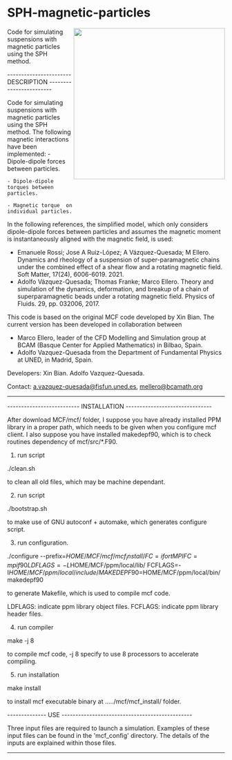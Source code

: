 # SPH-magnetic-particles
<p>
<img src="https://github.com/BCAM-CFD/SPH-magnetic-particles/blob/main/freq1_6_crit_omega.gif" height="350rm" align="right">

 Code for simulating suspensions with magnetic particles using the SPH  method.

----------------------- DESCRIPTION ------------------------

 Code for simulating suspensions with magnetic particles using the SPH
 method. The  following magnetic  interactions have  been implemented:
    - Dipole-dipole  forces  between  particles.
    
    - Dipole-dipole  torques between particles.
    
    - Magnetic torque  on individual particles.
    
 In the following  references, the  simplified  model,  which only  considers
 dipole-dipole  forces  between  particles and  assumes  the  magnetic
 moment  is  instantaneously  aligned  with the  magnetic  field,  is
 used:
  - Emanuele  Rossi;   Jose  A   Ruiz-López;  A   Vázquez-Quesada;  M
     Ellero.   Dynamics    and   rheology    of   a    suspension   of
     super-paramagnetic chains  under the  combined effect of  a shear
     flow  and  a  rotating   magnetic  field.  Soft  Matter,  17(24),
     6006-6019. 2021.
  - Adolfo Vázquez-Quesada;  Thomas Franke; Marco Ellero.  Theory and
     simulation of the  dynamics, deformation, and breakup  of a chain
     of   superparamagnetic   beads    under   a   rotating   magnetic
     field. Physics of Fluids. 29, pp. 032006, 2017.

 This code is  based on the original MCF code  developed by Xin Bian.
 The  current version  has  been developed  in collaboration  between
 - Marco Ellero,  leader of the  CFD Modelling and Simulation  group at
   BCAM (Basque Center  for Applied Mathematics) in  Bilbao, Spain.
 - Adolfo Vazquez-Quesada from  the Department of Fundamental Physics
   at UNED, in Madrid, Spain.

 Developers:
     Xin Bian.
     Adolfo Vazquez-Quesada.

 Contact: a.vazquez-quesada@fisfun.uned.es, mellero@bcamath.org
 
--------------------------------------------------------------------

-------------------------- INSTALLATION -------------------------------

After download MCF/mcf/ folder,
I suppose you have already installed PPM library
in a proper path,
which needs to be given when you configure mcf client.
I also suppose you have installed makedepf90,
which is to check routines dependency of mcf/src/*.F90.

1) run script
 
  ./clean.sh

to clean all old files, which may be machine dependant.

2) run script

  ./bootstrap.sh

to make use of GNU autoconf + automake,
which generates configure script.

3) run configuration.

./configure --prefix=$HOME/MCF/mcf/mcf_install/ FC=ifort MPIFC=mpif90 LDFLAGS=-L$HOME/MCF/ppm/local/lib/ FCFLAGS=-I$HOME/MCF/ppm/local/include/ MAKEDEPF90=$HOME/MCF/ppm/local/bin/makedepf90

to generate Makefile, which is used to compile mcf code.

LDFLAGS: indicate ppm library object files.
FCFLAGS: indicate ppm library header files.


4) run compiler

  make -j 8

to compile mcf code,
-j 8 specify to use 8 processors to accelerate compiling.

5) run installation

  make install

to install mcf executable binary at ...../mcf/mcf_install/ folder.

-------------- USE -----------------------------------------------

Three input files are required to launch a simulation. Examples of
these input files can be found in the 'mcf_config' directory. The
details of the inputs are explained within those files.

-------------------------------------------------------------------
